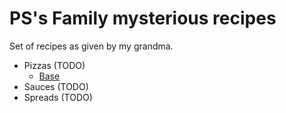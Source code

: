 # PS's Family mysterious recipes

Set of recipes as given by my grandma.

* Pizzas (TODO)
    - [Base](./pizza/base.md)
* Sauces (TODO)
* Spreads (TODO)
